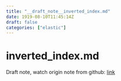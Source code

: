 ```yaml
---
title: "__draft_note__inverted_index.md"
date: 1919-08-10T11:45:14Z
draft: false
categories: ["elastic"]
---
```


# inverted_index.md

Draft note, watch origin note from github: [link](https://github.com/tinghaolai/just-random-note/blob/master/elastic/inverted_index.md)